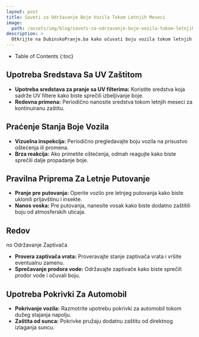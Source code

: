 ```yaml
---
layout: post
title: Saveti za Održavanje Boje Vozila Tokom Letnjih Meseci
image: 
  path: /assets/img/blog/saveti-za-odrzavanje-boje-vozila-tokom-letnjih-meseci_dubinsko-pranje-ba.png
description: >
  Otkrijte na DubinskoPranje.ba kako očuvati boju vozila tokom letnjih meseci. Saveti za zaštitu od sunčevog zračenja i redovno održavanje sjaja.
---
```



- Table of Contents
{:toc}


## Upotreba Sredstava Sa UV Zaštitom

- **Upotreba sredstava za pranje sa UV filterima:** Koristite sredstva koja sadrže UV filtere kako biste sprečili izbeljivanje boje.
- **Redovna primena:** Periodično nanosite sredstva tokom letnjih meseci za kontinuiranu zaštitu.

## Praćenje Stanja Boje Vozila

- **Vizuelna inspekcija:** Periodično pregledavajte boju vozila na prisustvo oštećenja ili promena.
- **Brza reakcija:** Ako primetite oštećenja, odmah reagujte kako biste sprečili dalje propadanje boje.

## Pravilna Priprema Za Letnje Putovanje

- **Pranje pre putovanja:** Operite vozilo pre letnjeg putovanja kako biste uklonili prljavštinu i insekte.
- **Nanos voska:** Pre putovanja, nanesite vosak kako biste dodatno zaštitili boju od atmosferskih uticaja.

## Redov

no Održavanje Zaptivača

- **Provera zaptivača vrata:** Proveravajte stanje zaptivača vrata i vršite eventualnu zamenu.
- **Sprečavanje prodora vode:** Održavajte zaptivače kako biste sprečili prodor vode i očuvali boju.

## Upotreba Pokrivki Za Automobil

- **Pokrivanje vozila:** Razmotrite upotrebu pokrivki za automobil tokom dužeg stajanja napolju.
- **Zaštita od sunca:** Pokrivke pružaju dodatnu zaštitu od direktnog izlaganja suncu.